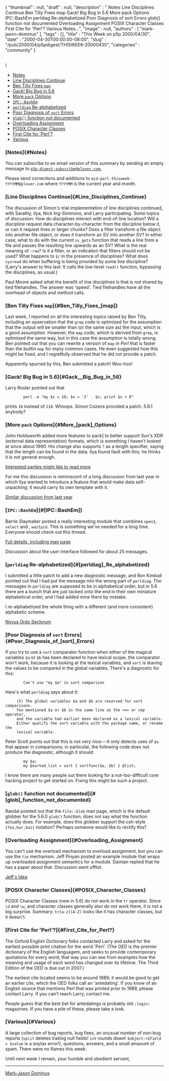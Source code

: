 {
   "thumbnail" : null,
   "draft" : null,
   "description" : " Notes Line Disciplines Continue Ben Tilly Fixes map Gack! Big Bug in 5.6 More pack Options IPC::BashEm perldiag Re-alphabetized Poor Diagnosis of sort Errors glob() function not documented Overloading Assignment POSIX Character Classes First Cite for 'Perl'? Various Notes...",
   "image" : null,
   "authors" : [
      "mark-jason-dominus"
   ],
   "tags" : [],
   "title" : "This Week on p5p 2000/04/30",
   "date" : "2000-04-30T00:00:00-08:00",
   "slug" : "/pub/2000/04/p5pdigest/THISWEEK-20000430",
   "categories" : "community"
}





\
\
-   [Notes](#Notes)
-   [Line Disciplines Continue](#Line_Disciplines_Continue)
-   [Ben Tilly Fixes `map`](#Ben_Tilly_Fixes_%5Bmap%5D)
-   [Gack! Big Bug in 5.6](#Gack__Big_Bug_in_56)
-   [More `pack` Options](#More_%5Bpack%5D_Options)
-   [`IPC::BashEm`](#%5BIPC::BashEm%5D)
-   [`perldiag` Re-alphabetized](#%5Bperldiag%5D_Re_alphabetized)
-   [Poor Diagnosis of `sort`
    Errors](#Poor_Diagnosis_of_%5Bsort%5D_Errors)
-   [`glob()` function not
    documented](#%5Bglob%5D_function_not_documented)
-   [Overloading Assignment](#Overloading_Assignment)
-   [POSIX Character Classes](#POSIX_Character_Classes)
-   [First Cite for 'Perl'?](#First_Cite_for_Perl?)
-   [Various](#Various)

### [Notes]{#Notes}

You can subscribe to an email version of this summary by sending an
empty message to
[`p5p-digest-subscribe@plover.com`.](mailto:p5p-digest-subscribe@plover.com)

Please send corrections and additions to
`mjd-perl-thisweek-YYYYMM@plover.com` where `YYYYMM` is the current year
and month.

### [Line Disciplines Continue]{#Line_Disciplines_Continue}

The discussion of Simon's trial implementation of line disciplines
continued, with Sarathy, Ilya, Nick Ing-Simmons, and Larry
participating. Some topics of discussion: How do disciplines interact
with end-of-line location? Will a discipline request data
character-by-character from the discipline below it, or can it request
lines or larger chunks? Does a filter transform a file object into
another file object, or does it transform an SV into another SV? In
either case, what to do with the current `sv_gets` function that reads a
line from a file and passes the resulting line upwards as an SV? What is
the real meaning of `:raw`? Is it a filter, or an indication that
filters should not be used? What happens to `$/` in the presence of
disciplines? What does `sysread` do when buffering is being provided by
some line discipline? (Larry's answer to this last: It calls the
low-level `read()` function, bypassing the disciplines, as usual.)

Paul Moore asked what the benefit of line disciplines is that is not
shared by tied filehandles. The answer was 'speed'. Tied filehandles
have all the overhead of objects and method calls.

### [Ben Tilly Fixes `map`]{#Ben_Tilly_Fixes_[map]}

Last week, I reported on all the interesting topics raised by Ben Tilly,
including an opservation that the `grep` code is optimized for the
assumption that the output will be smaller than (or the same size as)
the input, which is a good assumption. However, the `map` code, which is
derived from `grep`, is optimized the same way, but in this case the
assumption is totally wrong. Ben pointed out that you can rewrite a
version of `map` *in Perl* that is faster than the builtin `map` for
many common cases. He even suggested how this might be fixed, and I
regretfully observed that he did not provide a patch.

Apparently spurred by this, Ben submitted a patch! Woo-hoo!

### [Gack! Big Bug in 5.6]{#Gack__Big_Bug_in_56}

Larry Rosler pointed out that

            perl -e "my $x = 10; $x = '2' . $x; print $x + 0"

prints `10` instead of `210`. Whoops. Simon Cozens provided a patch.
5.6.1 anybody?

### [More `pack` Options]{#More_[pack]_Options}

John Holdsworth added more features to pack\] to better support Sun's
XDR (external data representation) formats, which is something I haven't
looked at since about 1990. His change also supports `?` as a length
specifier, saying that the length can be found in the data. Ilya found
fault with this; he thinks it is not general enough.

[Interested parties might like to read
more](http://www.xray.mpe.mpg.de/mailing-lists/perl5-porters/2000-04/msg00900.html)

For me this discussion is reminiscent of a long discussion from last
year in which Ilya wanted to introduce a feature that would make data
self-unpacking; it would carry its own template with it.

[Similar discussion from last
year](/pub/1999/10/p5pdigest/THISWEEK-19991031.html#pack_t_Template)

### [`IPC::BashEm`]{#[IPC::BashEm]}

Barrie Slaymaker posted a really interesting module that combines
`open3`, `select` and , `waitpid`. This is something we've needed for a
long time. Everyone should check out this thread.

[Full details, including man
page](http://www.xray.mpe.mpg.de/mailing-lists/perl5-porters/2000-04/msg00980.html)

Discussion about the user interface followed for about 25 messages.

### [`perldiag` Re-alphabetized]{#[perldiag]_Re_alphabetized}

I submitted a little patch to add a new diagnostic message, and Ron
Kimball pointed out that I had put the message into the wrong part of
`perldiag`. The messages in `perldiag` are supposed to be in
alphabetical order, but in 5.6 there are a bunch that are just tacked
onto the end in their own miniature alphabetical order, and I had added
mine there by mistake.

I re-alphabetized the whole thing with a different (and more consistent)
alphabetic scheme.

[Novus Ordo
Seclorum](http://www.xray.mpe.mpg.de/mailing-lists/perl5-porters/2000-04/msg00891.html)

### [Poor Diagnosis of `sort` Errors]{#Poor_Diagnosis_of_[sort]_Errors}

If you try to use a `sort` comparator function when either of the
magical variables `$a` or `$b` has been declared to have lexical scope,
the comparator won't work, because it is looking at the lexical
variables, and `sort` is leaving the values to be compared in the global
variables. There's a diagnostic for this:

            Can't use "my $a" in sort comparison

Here's what `perldiag` says about it:

         (F) The global variables $a and $b are reserved for sort comparisons.
         You mentioned $a or $b in the same line as the <=> or cmp operator,
         and the variable had earlier been declared as a lexical variable.
         Either qualify the sort variable with the package name, or rename the
         lexical variable.

Peter Scott points out that this is not very nice---it only detects uses
of `$a` that appear in comparisons; in particular, the following code
does not produce the diagnostic, although it should:

            my $a;
            my @sorted_list = sort { sortfunc($a, $b) } @list;

I know there are many people out there looking for a not-too-difficult
core hacking project to get started on. Fixing this might be such a
project.

### [`glob()` function not documented]{#[glob]_function_not_documented}

Randal pointed out that the `File::Glob` man page, which is the default
globber for the 5.6.0 `glob()` function, does not say what the function
actually does. For example, does this globber support the csh-style
`{foo,bar,baz}` notation? Perhaps someone would like to rectify this?

### [Overloading Assignment]{#Overloading_Assignment}

You can't use the overload mechanism to overload assignment, but you can
use the `tie` mechanism. Jeff Pinyan posted an example module that wraps
up overloaded assignment semantics for a module. Damian replied that he
has a paper about that. Discussion went offlist.

[Jeff's
Idea](http://www.xray.mpe.mpg.de/mailing-lists/perl5-porters/2000-04/msg00892.html)

### [POSIX Character Classes]{#POSIX_Character_Classes}

POSIX Character Classes (new in 5.6) do not work in the `tr` operator.
Since `\d` and `\w`, and character classes generally also do not work
there, it is not a big surprise. Summary: `tr[a-z][A-Z]` looks like it
has character classes, but it doesn't.

### [First Cite for 'Perl'?]{#First_Cite_for_Perl?}

The Oxford English Dictionary folks contacted Larry and asked for the
earliest possible print citation for the word 'Perl'. (The OED is the
premier dictionary of the English languagem, and seeks to provide
contemporary quotations for every word; that way you can see from
examples how the meaning and usage of each word has changed over its
lifetime. The Third Edition of the OED is due out in 2007.)

The earliest cite located seems to be around 1989; it would be good to
get an earlier cite, which the OED folks call an 'antedating'. If you
know of an English source that mentions Perl that was printed prior to
1989, please contact Larry. If you can't reach Larry, contact me.

People guess that the best bet for antedatings is probably old `;login:`
magazines. If you have a pile of these, please take a look.

### [Various]{#Various}

A large collection of bug reports, bug fixes, an unusual number of
non-bug reports (`split` deletes trailing null fields! `int` rounds
down! `$object->$field = $value` is a snytax error!), questions,
answers, and a small amaount of spam. There were no flames this week.

Until next week I remain, your humble and obedient servant,

------------------------------------------------------------------------

[Mark-Jason Dominus](mailto:mjd-perl-thisweek-200004+@plover.com)


